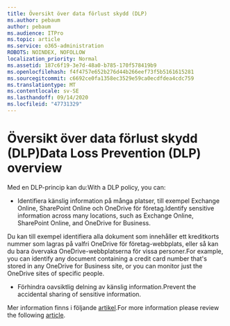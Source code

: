 ```yaml
---
title: Översikt över data förlust skydd (DLP)
ms.author: pebaum
author: pebaum
ms.audience: ITPro
ms.topic: article
ms.service: o365-administration
ROBOTS: NOINDEX, NOFOLLOW
localization_priority: Normal
ms.assetid: 187c6f19-3e7d-48a0-b785-170f578419b9
ms.openlocfilehash: f4f4757e652b276d44b266eef73f5b5161615281
ms.sourcegitcommit: c6692ce0fa1358ec3529e59ca0ecdfdea4cdc759
ms.translationtype: MT
ms.contentlocale: sv-SE
ms.lasthandoff: 09/14/2020
ms.locfileid: "47731329"
---
```

# <a name="data-loss-prevention-dlp-overview"></a><span data-ttu-id="d53b9-102">Översikt över data förlust skydd (DLP)</span><span class="sxs-lookup"><span data-stu-id="d53b9-102">Data Loss Prevention (DLP) overview</span></span>

<span data-ttu-id="d53b9-103">Med en DLP-princip kan du:</span><span class="sxs-lookup"><span data-stu-id="d53b9-103">With a DLP policy, you can:</span></span>

- <span data-ttu-id="d53b9-104">Identifiera känslig information på många platser, till exempel Exchange Online, SharePoint Online och OneDrive för företag.</span><span class="sxs-lookup"><span data-stu-id="d53b9-104">Identify sensitive information across many locations, such as Exchange Online, SharePoint Online, and OneDrive for Business.</span></span>


<span data-ttu-id="d53b9-105">Du kan till exempel identifiera alla dokument som innehåller ett kreditkorts nummer som lagras på valfri OneDrive för företag-webbplats, eller så kan du bara övervaka OneDrive-webbplatserna för vissa personer.</span><span class="sxs-lookup"><span data-stu-id="d53b9-105">For example, you can identify any document containing a credit card number that's stored in any OneDrive for Business site, or you can monitor just the OneDrive sites of specific people.</span></span>

- <span data-ttu-id="d53b9-106">Förhindra oavsiktlig delning av känslig information.</span><span class="sxs-lookup"><span data-stu-id="d53b9-106">Prevent the accidental sharing of sensitive information.</span></span>


<span data-ttu-id="d53b9-107">Mer information finns i följande [artikel](https://docs.microsoft.com/microsoft-365/compliance/data-loss-prevention-policies).</span><span class="sxs-lookup"><span data-stu-id="d53b9-107">For more information please review the following [article](https://docs.microsoft.com/microsoft-365/compliance/data-loss-prevention-policies).</span></span>

